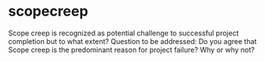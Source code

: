# scopecreep
Scope creep is recognized as potential challenge to successful project completion but to what extent? Question to be addressed: Do you agree that Scope creep is the predominant reason for project failure? Why or why not?
